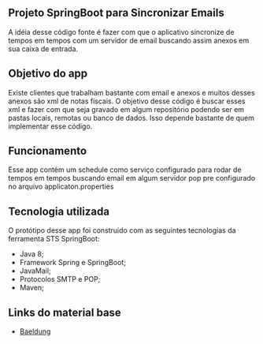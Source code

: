 ## Projeto SpringBoot para Sincronizar Emails

A idéia desse código fonte é fazer com que o aplicativo sincronize
de tempos em tempos com um servidor de email buscando assim anexos
em sua caixa de entrada.


## Objetivo do app
Existe clientes que trabalham bastante com email e anexos e muitos 
desses anexos são xml de notas fiscais. O objetivo desse código 
é buscar esses xml e fazer com que seja gravado em algum repositório
podendo ser em pastas locais, remotas ou banco de dados. Isso depende
bastante de quem implementar esse código.


## Funcionamento
Esse app contém um schedule como serviço configurado para rodar de tempos em tempos
buscando email em algum servidor pop pre configurado no arquivo applicaton.properties


## Tecnologia utilizada
O protótipo desse app foi construido com as seguintes tecnologias da
ferramenta STS SpringBoot:

* Java 8;
* Framework Spring e SpringBoot;
* JavaMail;
* Protocolos SMTP e POP;
* Maven;

## Links do material base

* [Baeldung](http://www.baeldung.com/spring-email)